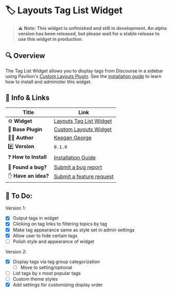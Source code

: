 # 🏷️ Layouts Tag List Widget

> ⚠️ **Note: This widget is unfinished and still in development. An alpha version has been released, but please wait for a stable release to use this widget in production.**

## 🔍 Overview

The Tag List Widget allows you to display tags from Discourse in a sidebar using Pavilion's [Custom Layouts Plugin](https://meta.discourse.org/t/custom-layouts-plugin/55208). See the [installation guide](https://thepavilion.io/t/installation-and-setup/3200) to learn how to install and administer this widget.

## 🔗 Info &amp; Links

| Title                 | Link                                                                              |
| --------------------- | --------------------------------------------------------------------------------- |
| ⚙️ **Widget**         | [Layouts Tag List Widget](https://github.com/paviliondev/layouts-tag-list-widget) |
| 🔌 **Base Plugin**    | [Custom Layouts Widget](https://meta.discourse.org/t/custom-layouts-plugin/55208) |
| 👨‍💻 **Author**         | [Keegan George](https://github.com/keegangeorge/)                                 |
| #️⃣ **Version**        | `0.1.0`                                                                           |
| ❓ **How to Install** | [Installation Guide](https://thepavilion.io/t/installation-and-setup/3200)        |
| 🐛 **Found a bug?**   | [Submit a bug report](https://thepavilion.io/w/bug-report/steps/intro)            |
| ✋ **Have an idea?**  | [Submit a feature request](https://thepavilion.io/w/bug-report/steps/intro)       |

## 📝 To Do:

Version 1:

- [x] Output tags in widget
- [x] Clicking on tag links to filtering topics by tag
- [x] Make tag appearance same as style set in admin settings
- [x] Allow user to hide certain tags
- [ ] Polish style and appearance of widget

Version 2:

- [x] Display tags via tag group categorization
  - [ ] Move to setting/optional
- [ ] List tags by x most popular tags
- [ ] Custom theme styles
- [x] Add settings for customizing display order

